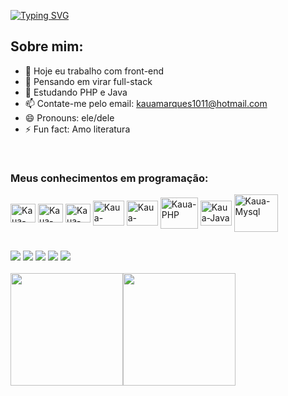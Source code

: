 <a href="https://git.io/typing-svg"><img src="https://readme-typing-svg.demolab.com?font=Fira+Code&pause=500&color=811632&width=510&height=90&lines=Seja+bem-vindo%2C+Eu+me+chamo+Kauã!!" alt="Typing SVG" /></a>

## **Sobre mim:**

- 🔭 Hoje eu trabalho com front-end
- 💭 Pensando em virar full-stack
- 📖 Estudando PHP e Java
- 📫 Contate-me pelo email: kauamarques1011@hotmail.com
- 😄 Pronouns: ele/dele
- ⚡ Fun fact: Amo literatura

<div style="display: inline_block"><br>
  <h3>Meus conhecimentos em programação:</h3>
  
  <img align="center" alt="Kaua-HTML" height="30" width="40" src="https://cdn.jsdelivr.net/gh/devicons/devicon@latest/icons/html5/html5-original.svg">
  <img align="center" alt="Kaua-CSS" height="30" width="40" src="https://cdn.jsdelivr.net/gh/devicons/devicon@latest/icons/css3/css3-original.svg">
  <img align="center" alt="Kaua-Js" height="30" width="40" src="https://cdn.jsdelivr.net/gh/devicons/devicon@latest/icons/javascript/javascript-original.svg">
  <img align="center" alt="Kaua-Bootstrap" height="40" width="50" src="https://cdn.jsdelivr.net/gh/devicons/devicon@latest/icons/bootstrap/bootstrap-original.svg">
  <img align="center" alt="Kaua-RctN" height="40" width="50" src="https://cdn.jsdelivr.net/gh/devicons/devicon@latest/icons/react/react-original.svg">
  <img align="center" alt="Kaua-PHP" height="50" width="60" src="https://cdn.jsdelivr.net/gh/devicons/devicon@latest/icons/php/php-original.svg">
  <img align="center" alt="Kaua-Java" height="40" width="50" src="https://cdn.jsdelivr.net/gh/devicons/devicon@latest/icons/java/java-original.svg">
  <img align="center" alt="Kaua-Mysql" height="60" width="70" src="https://cdn.jsdelivr.net/gh/devicons/devicon@latest/icons/mysql/mysql-original-wordmark.svg">
  
</div>

##

<div>
  <a href="https://www.youtube.com/@kamark14" target="_blank"><img src="https://img.shields.io/badge/YouTube-FF0000?style=for-the-badge&logo=youtube&logoColor=white" target="_blank"></a>
  <a href="https://instagram.com/kaua_dev14" target="_blank"><img src="https://img.shields.io/badge/-Instagram-%23E4405F?style=for-the-badge&logo=instagram&logoColor=white" target="_blank"></a>
 <a href="https://discord.gg/vUq6FbzY" target="_blank"><img src="https://img.shields.io/badge/Discord-7289DA?style=for-the-badge&logo=discord&logoColor=white" target="_blank"></a> 
  <a href="https://www.linkedin.com/in/kau%C3%A3-marques-5b2632355" target="_blank"><img src="https://img.shields.io/badge/-LinkedIn-%230077B5?style=for-the-badge&logo=linkedin&logoColor=white" target="_blank"></a> 
 <a href="https://wa.me/5511920191378"><img src="https://img.shields.io/badge/WhatsApp-25D366?style=for-the-badge&logo=whatsapp&logoColor=white"></a>
</div>
<br>
<div style="display: flex; align-items: center;">
  <img height="180em" src="https://github-readme-stats.vercel.app/api?username=Kamark14&show_icons=true&theme=dark"/>
  <img height="180em" src="https://github-readme-stats.vercel.app/api/top-langs/?username=Kamark14&layout=compact&theme=dark"/>
</div>
